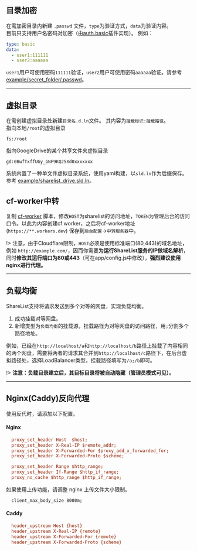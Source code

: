 ## 目录加密
在需加密目录内新建 ```.passwd``` 文件，```type```为验证方式，```data```为验证内容。  
目前只支持用户名密码对加密（由[auth.basic](app/plugins/auth.basic.js)插件实现）。
例如：    
```yaml
type: basic 
data: 
  - user1:111111 
  - user2:aaaaaa 
``` 

```user1```用户可使用密码```111111```验证，```user2```用户可使用密码```aaaaaa```验证。请参考[example/secret_folder/.passwd](https://github.com/reruin/sharelist/tree/master/example/secret_folder/.passwd)。 

***

## 虚拟目录

在需创建虚拟目录处新建```目录名.d.ln```文件。 其内容为```挂载标识:挂载路径```。   
指向本地```/root```的虚拟目录  
```   
fs:/root 
``` 

指向GoogleDrive的某个共享文件夹虚拟目录   
```
gd:0BwfTxffUGy_GNF9KQ25Xd0xxxxxxx 
```  
系统内置了一种单文件虚拟目录系统，使用yaml构建，以```sld.ln```作为后缀保存。参考 [example/sharelist_drive.sld.ln](https://github.com/reruin/sharelist/tree/master/example/sharelist_drive.sld.ln)。 

## cf-worker中转

复制 [cf-worker](https://github.com/reruin/sharelist/tree/master/proxy/cf-worker.js) 脚本，修改```HOST```为sharelist的访问地址，```TOKEN```为管理后台的访问口令。以此为内容创建cf worker，之后将cf-worker地址(```https://**.workers.dev```) 保存到```后台配置```->```中转服务器```中。   

!> 注意，由于Cloudflare限制，```HOST```必须是使用标准端口(80,443)的域名地址，例如 ```http://example.com/```，因而你需要**为运行ShareList服务的IP做域名解析**，同时**修改其运行端口为80或443**（可在app/config.js中修改），**强烈建议使用nginx进行代理。** 

***

## 负载均衡
ShareList支持将请求发送到多个对等的网盘，实现负载均衡。
1. 成功挂载对等网盘。
2. 新增类型为```负载均衡```的挂载源，挂载路径为对等网盘的访问路径，用```;```分割多个路径地址。

例如，已经在```http://localhost/a```和```http://localhost/b```路径上挂载了内容相同的两个网盘，需要将两者的请求其合并到```http://localhost/c```路径下，在后台虚拟路径处，选择LoadBalancer类型，挂载路径填写为```/a;/b```即可。 

!> **注意：负载目录建立后，其目标目录将被自动隐藏（管理员模式可见）。**   

***

## Nginx(Caddy)反向代理
使用反代时，请添加以下配置。  

#### Nginx  
```ini 
  proxy_set_header Host  $host;
  proxy_set_header X-Real-IP $remote_addr;
  proxy_set_header X-Forwarded-For $proxy_add_x_forwarded_for;
  proxy_set_header X-Forwarded-Proto $scheme;

  proxy_set_header Range $http_range;
  proxy_set_header If-Range $http_if_range;
  proxy_no_cache $http_range $http_if_range;
```   
如果使用上传功能，请调整 nginx 上传文件大小限制。   
```
  client_max_body_size 8000m;
```   
#### Caddy   
```ini
  header_upstream Host {host}
  header_upstream X-Real-IP {remote}
  header_upstream X-Forwarded-For {remote}
  header_upstream X-Forwarded-Proto {scheme}
```